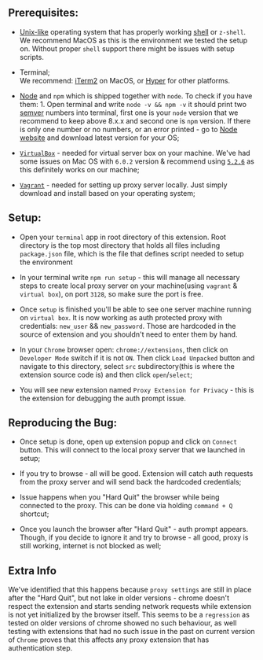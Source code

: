 ## Prerequisites:

- [Unix-like][unix-like-wiki] operating system that has properly working
  [shell][unix-shell-wiki] or `z-shell`. We recommend MacOS as this is the environment we tested the setup on. Without proper `shell` support there might be issues with setup scripts.

- Terminal;  
  We recommend: [iTerm2][iterm2] on MacOS,
  or [Hyper][hyper-terminal] for other platforms.

- [Node][node-js-download] and `npm` which is shipped together with `node`.
  To check if you have them: 1. Open terminal and write `node -v && npm -v`
  it should print two [semver][semver-docs] numbers into terminal, first one is
  your `node` version that we recommend to keep above 8.x.x and second one is
  `npm` version. If there is only one number or no numbers, or an error
  printed - go to [Node website][node-js-download] and
  download latest version for your OS;

- [`VirtualBox`](https://www.virtualbox.org/wiki/Downloads) - needed for virtual server box
  on your machine. We've had some issues on Mac OS with `6.0.2` version & recommend
  using [`5.2.6`](https://www.virtualbox.org/wiki/Download_Old_Builds_5_2) as this definitely works on our machine;

- [`Vagrant`](https://www.vagrantup.com/downloads.html) - needed for setting up
  proxy server locally. Just simply download and install based on your operating system;

## Setup:

- Open your `terminal` app in root directory of this extension.
  Root directory is the top most directory that holds all files including
  `package.json` file, which is the file that defines script needed to setup the environment

- In your terminal write `npm run setup` - this will manage all necessary
  steps to create local proxy server on your machine(using `vagrant` & `virtual box`),
  on port `3128`, so make sure the port is free.

- Once `setup` is finished you'll be able to see one server machine running on `virtual box`.
  It is now working as auth protected proxy with credentials: `new_user` && `new_password`.
  Those are hardcoded in the source of extension and you shouldn't need to enter them by hand.

- In your `Chrome` browser open: `chrome://extensions`, then click on `Developer Mode` switch
  if it is not `ON`. Then click `Load Unpacked` button and navigate to this directory, select
  `src` subdirectory(this is where the extension source code is) and then click `open`/`select`;

- You will see new extension named `Proxy Extension for Privacy` - this is the extension for
  debugging the auth prompt issue.

## Reproducing the Bug:

- Once setup is done, open up extension popup and click on `Connect` button.
  This will connect to the local proxy server that we launched in setup;

- If you try to browse - all will be good. Extension will catch auth requests from
  the proxy server and will send back the hardcoded credentials;

- Issue happens when you "Hard Quit" the browser while being connected to the proxy.
  This can be done via holding `command + Q` shortcut;

- Once you launch the browser after "Hard Quit" - auth prompt appears. Though,
  if you decide to ignore it and try to browse - all good, proxy is still working,
  internet is not blocked as well;

## Extra Info

We've identified that this happens because `proxy settings` are still in place
after the "Hard Quit", but not lake in older versions - chrome doesn't respect
the extension and starts sending network requests while extension is not yet
initialized by the browser itself.
This seems to be a `regression` as tested on older versions of chrome showed no
such behaviour, as well testing with extensions that had no such issue in the past
on current version of `Chrome` proves that this affects any proxy extension that
has authentication step.

[unix-shell-wiki]: https://en.wikipedia.org/wiki/Unix_shell
[unix-like-wiki]: https://en.wikipedia.org/wiki/Unix-like
[iterm2]: https://www.iterm2.com/downloads.htm
[hyper-terminal]: https://hyper.is/#installation
[node-js-download]: https://nodejs.org/en/download/
[semver-docs]: https://semver.org/
